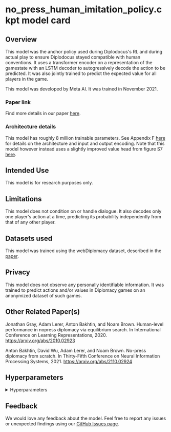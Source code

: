 # no_press_human_imitation_policy.ckpt model card

## Overview

This model was the anchor policy used during Diplodocus's RL and during actual play to ensure Diplodocus stayed compatible with human conventions. It uses a transformer encoder on a representation of the gamestate with an LSTM decoder to autogressively decode the action to be predicted. It was also jointly trained to predict the expected value for all players in the game.

This model was developed by Meta AI. It was trained in November 2021.

### Paper link

Find more details in our paper [here](https://arxiv.org/abs/2210.05492).

### Architecture details

This model has roughly 8 million trainable parameters. See Appendix F [here](https://arxiv.org/abs/2210.05492) for details on the architecture and input and output encoding. Note that this model however instead uses a slightly improved value head from figure S7 [here](https://www.science.org/doi/10.1126/science.ade9097).

## Intended Use

This model is for research purposes only.

## Limitations

This model does not condition on or handle dialogue. It also decodes only one player's action at a time, predicting its probability independently from that of any other player.

## Datasets used

This model was trained using the webDiplomacy dataset, described in the [paper](https://arxiv.org/abs/2210.05492).

## Privacy

This model does not observe any personally identifiable information. It was trained to predict actions and/or values in Diplomacy games on an anonymized dataset of such games.

## Other Related Paper(s)

Jonathan Gray, Adam Lerer, Anton Bakhtin, and Noam Brown. Human-level performance in nopress diplomacy via equilibrium search. In International Conference on Learning Representations, 2020. https://arxiv.org/abs/2010.02923

Anton Bakhtin, David Wu, Adam Lerer, and Noam Brown. No-press diplomacy from scratch. In
Thirty-Fifth Conference on Neural Information Processing Systems, 2021. https://arxiv.org/abs/2110.02924

## Hyperparameters
<details>
<summary> Hyperparameters </summary>

 - `batch_size`: `500`
 - `lr`: `0.002`
 - `lr_decay`: `0.99`
 - `clip_grad_norm`: `0.5`
 - `teacher_force`: `1.0`
 - `lstm_dropout`: `0.3`
 - `num_epochs`: `400`
 - `value_loss_weight`: `0.7`
 - `value_decoder_init_scale`: `0.01`
 - `value_decoder_clip_grad_norm`: `0.5`
 - `lstm_layers`: `2`
 - `featurize_output`: `True`
 - `relfeat_output`: `True`
 - `featurize_prev_orders`: `True`
 - `dataset_params.only_with_min_final_score`: `0`
 - `dataset_params.exclude_n_holds`: `3`
 - `dataset_params.min_rating_percentile`: `0.5`
 - `dataset_params.min_total_games`: `5.0`
 - `value_softmax`: `True`
 - `encoder`: `{'transformer': {'num_heads': 8, 'ff_channels': 224, 'num_blocks': 10, 'dropout': 0.3, 'activation': 'gelu'}}`
 - `inter_emb_size`: `112`
 - `warmup_epochs`: `10`
 - `input_version`: `3`
 - `training_permute_powers`: `True`
 - `use_v2_dipnet`: `True`
 - `num_scoring_systems`: `2`
 - `value_decoder_activation`: `gelu`
 - `value_decoder_use_weighted_pool`: `True`
 - `launcher.slurm.num_gpus`: `32`
</details>



## Feedback

We would love any feedback about the model. Feel free to report any issues or unexpected findings using our [GitHub Issues page](https://github.com/facebookresearch/diplomacy_cicero/issues).
